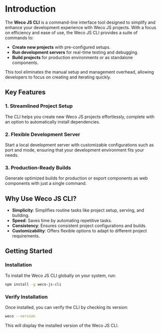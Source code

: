 # Introduction

The **Weco JS CLI** is a command-line interface tool designed to simplify and enhance your development experience with Weco JS projects. With a focus on efficiency and ease of use, the Weco JS CLI provides a suite of commands to:

* **Create new projects** with pre-configured setups.
* **Run development servers** for real-time testing and debugging.
* **Build projects** for production environments or as standalone components.

This tool eliminates the manual setup and management overhead, allowing developers to focus on creating and iterating quickly.

## Key Features

### 1. Streamlined Project Setup

The CLI helps you create new Weco JS projects effortlessly, complete with an option to automatically install dependencies.

### 2. Flexible Development Server

Start a local development server with customizable configurations such as port and mode, ensuring that your development environment fits your needs.

### 3. Production-Ready Builds

Generate optimized builds for production or export components as web components with just a single command.

## Why Use Weco JS CLI?

* **Simplicity**: Simplifies routine tasks like project setup, serving, and building.
* **Speed**: Saves time by automating repetitive tasks.
* **Consistency**: Ensures consistent project configurations and builds.
* **Customizability**: Offers flexible options to adapt to different project requirements.

## Getting Started

### Installation

To install the Weco JS CLI globally on your system, run:

```bash
npm install -g weco-js-cli
```

### Verify Installation

Once installed, you can verify the CLI by checking its version:

```bash
weco --version
```

This will display the installed version of the Weco JS CLI.

